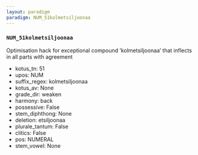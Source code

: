 ```yaml
---
layout: paradigm
paradigm: NUM_51kolmetsiljoonaa
---
```

### ` NUM_51kolmetsiljoonaa `

Optimisation hack for exceptional compound ’kolmetsiljoonaa’ that inflects in all parts with agreement
* kotus_tn: 51
* upos: NUM
* suffix_regex: kolmetsiljoonaa
* kotus_av: None
* grade_dir: weaken
* harmony: back
* possessive: False
* stem_diphthong: None
* deletion: etsiljoonaa
* plurale_tantum: False
* clitics: False
* pos: NUMERAL
* stem_vowel: None
